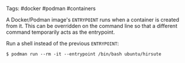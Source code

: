 Tags: #docker #podman #containers 

A Docker/Podman image's `ENTRYPOINT` runs when a container is created from it.  This can be overridden on the command line so that a different command temporarily acts as the entrypoint.

Run a shell instead of the previous `ENTRYPOINT`:
```shell
$ podman run --rm -it --entrypoint /bin/bash ubuntu/hirsute
```